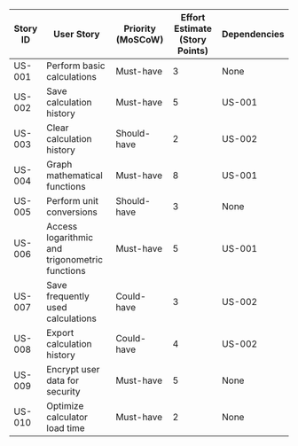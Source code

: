 | **Story ID** | **User Story** | **Priority (MoSCoW)** | **Effort Estimate (Story Points)** | **Dependencies** |
|-------------|--------------|-----------------|----------------------|--------------|
| US-001 | Perform basic calculations | Must-have | 3 | None |
| US-002 | Save calculation history | Must-have | 5 | US-001 |
| US-003 | Clear calculation history | Should-have | 2 | US-002 |
| US-004 | Graph mathematical functions | Must-have | 8 | US-001 |
| US-005 | Perform unit conversions | Should-have | 3 | None |
| US-006 | Access logarithmic and trigonometric functions | Must-have | 5 | US-001 |
| US-007 | Save frequently used calculations | Could-have | 3 | US-002 |
| US-008 | Export calculation history | Could-have | 4 | US-002 |
| US-009 | Encrypt user data for security | Must-have | 5 | None |
| US-010 | Optimize calculator load time | Must-have | 2 | None |
